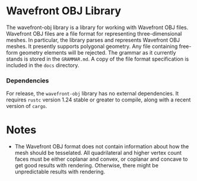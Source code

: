 # Wavefront OBJ Library
The wavefront-obj library is a library for working with Wavefront OBJ files. Wavefront OBJ files are a file format for representing three-dimensional meshes. In particular, the library parses and represents Wavefront OBJ meshes. It presently supports polygonal geometry. Any file containing free-form geometry elements will be rejected. The grammar as it currently stands is stored in the `GRAMMAR.md`. A copy of the file format specification is included in the `docs` directory.

### Dependencies
For release, the `wavefront-obj` library has no external dependencies. It requires `rustc` version 1.24 stable or greater to compile, along with a recent version of `cargo`.

# Notes
* The Wavefront OBJ format does not contain information about how the mesh should be tesselated. All quadrilateral and higher vertex count faces must be either coplanar and convex, or coplanar and concave to get good results with rendering. Otherwise, there might be unpredictable results with rendering.